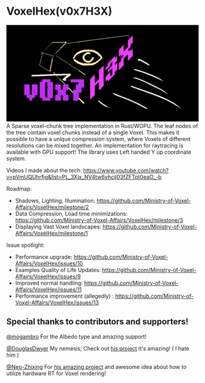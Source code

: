 # VoxelHex(v0x7H3X) 
![Repository logo](https://github.com/Ministry-of-Voxel-Affairs/VoxelHex/blob/61cc0cc36becdc93a63ab7b7ca3dc3b65a3e54cd/new_logo.png)
A Sparse voxel-chunk tree implementation in Rust/WGPU.
The leaf nodes of the tree contain voxel chunks instead of a single Voxel. This makes it possible to have a unique compression system, where Voxels of different resolutions can be mixed together.
An implementation for raytracing is available with GPU support!
The library uses Left handed Y up coordinate system.

Videos I made about the tech: 
https://www.youtube.com/watch?v=pVmUQUhrfjg&list=PL_3Xjx_NV4tw6vhcij03fZFTpt0eaO_-b

Roadmap:
- Shadows, Lighting, Illumination: https://github.com/Ministry-of-Voxel-Affairs/VoxelHex/milestone/2
- Data Compression, Load time minimizations: https://github.com/Ministry-of-Voxel-Affairs/VoxelHex/milestone/3
- Displaying Vast Voxel landscapes: https://github.com/Ministry-of-Voxel-Affairs/VoxelHex/milestone/1

Issue spotlight: 
- Performance upgrade: https://github.com/Ministry-of-Voxel-Affairs/VoxelHex/issues/10
- Examples Quality of Life Updates: https://github.com/Ministry-of-Voxel-Affairs/VoxelHex/issues/9
- Improved normal handling: https://github.com/Ministry-of-Voxel-Affairs/VoxelHex/issues/11
- Performance improvement (allegedly) : https://github.com/Ministry-of-Voxel-Affairs/VoxelHex/issues/13

Special thanks to contributors and supporters!
-

[@mogambro](https://github.com/mogambro) For the Albedo type and amazing support!

[@DouglasDwyer](https://github.com/DouglasDwyer) My nemesis; Check out [his project](https://github.com/DouglasDwyer/octo-release) it's amazing! ( I hate him )

[@Neo-Zhixing](https://github.com/Neo-Zhixing) For [his amazing project](https://github.com/dust-engine) and awesome idea about how to utilize hardware RT for Voxel rendering!
